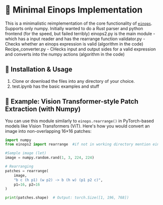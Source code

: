 # 🧠 Minimal Einops Implementation 

This is a minimalistic reimplementation of the core functionality of [`einops`](https://github.com/arogozhnikov/einops). Supports only numpy.
Initially wanted to do a Rust parser and python frontend (for the speed, but failed terribly)
einops2.py is the main module - which has a input reader and has the rearrange function
validator.py - Checks whether an einops expression is valid  (algorithm in the code)
Recipe_converter.py - CHecks input and output sides for a valid expression and converts into the numpy actions (algorithm in the code)


## 📂 Installation & Usage

1. Clone or download the files into any directory of your choice.
2. test.ipynb has the basic examples and stuff


## 🧪 Example: Vision Transformer-style Patch Extraction (with Numpy)

You can use this module similarly to `einops.rearrange()` in PyTorch-based models like Vision Transformers (ViT). Here's how you would convert an image into non-overlapping 16×16 patches:

```python
import numpy
from einops2 import rearrange  #if not in working directory mention einops2 path

#Sample image (let)
image = numpy.random.rand(1, 3, 224, 224)

# Rearranging 
patches = rearrange(
    image,
    "b c (h p1) (w p2) -> b (h w) (p1 p2 c)",
    p1=16, p2=16
)

print(patches.shape)  # Output: torch.Size([1, 196, 768])

